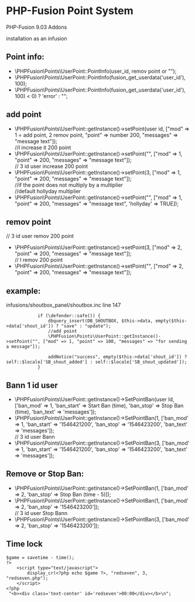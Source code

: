 # PHP-Fusion Point System
PHP-Fusion 9.03 Addons

installation as an infusion

Point info:
---
- \PHPFusion\Points\UserPoint::PointInfo(user_id, remov point or "");<br />
- \PHPFusion\Points\UserPoint::PointInfo(fusion_get_userdata('user_id'), 100);<br />
- \PHPFusion\Points\UserPoint::PointInfo(fusion_get_userdata('user_id'), 100) < 0) ? 'error' : "";<br />


add point
---
- \PHPFusion\Points\UserPoint::getInstance()->setPoint(user id, ["mod" => 1 = add point, 2 remov point, "point" => number 200, "messages" => "message text"]);<br />
//I increase it 200 point<br />
- \PHPFusion\Points\UserPoint::getInstance()->setPoint("", ["mod" => 1, "point" => 200, "messages" => "message text"]);<br />
// 3 id user increase 200 point<br />
- \PHPFusion\Points\UserPoint::getInstance()->setPoint(3, ["mod" => 1, "point" => 200, "messages" => "message text"]);<br />
//if the point does not multiply by a multiplier<br />
//default hollyday multiplier<br />
- \PHPFusion\Points\UserPoint::getInstance()->setPoint("", ["mod" => 1, "point" => 200, "messages" => "message text", 'hollyday'  => TRUE]);<br />

remov point
---
// 3 id user remov 200 point<br />
- \PHPFusion\Points\UserPoint::getInstance()->setPoint(3, ["mod" => 2, "point" => 200, "messages" => "message text"]);<br />
// I remov 200 point<br />
- \PHPFusion\Points\UserPoint::getInstance()->setPoint("", ["mod" => 2, "point" => 200, "messages" => "message text"]);<br />

example:
---
infusions/shoutbox_panel/shoutbox.inc
 line 147

                if (\defender::safe()) {
                    dbquery_insert(DB_SHOUTBOX, $this->data, empty($this->data['shout_id']) ? "save" : "update");
                    //add point
                    \PHPFusion\Points\UserPoint::getInstance()->setPoint("", ["mod" => 1, "point" => 100, "messages" => "for sending a message"]);

                    addNotice("success", empty($this->data['shout_id']) ? self::$locale['SB_shout_added'] : self::$locale['SB_shout_updated']);
                }

Bann 1 id user
---
- \PHPFusion\Points\UserPoint::getInstance()->SetPointBan(user Id, ['ban_mod' => 1, 'ban_start' => Start Ban (time), 'ban_stop' => Stop Ban (time), 'ban_text' => 'messages']);<br />
- \PHPFusion\Points\UserPoint::getInstance()->SetPointBan(1, ['ban_mod' => 1, 'ban_start' => '1546421200', 'ban_stop' => '1546423200', 'ban_text' => 'messages']);<br />
// 3 id user Bann<br />
- \PHPFusion\Points\UserPoint::getInstance()->SetPointBan(3, ['ban_mod' => 1, 'ban_start' => '1546421200', 'ban_stop' => '1546423200', 'ban_text' => 'messages']);<br />


Remove or Stop Ban:
---
- \PHPFusion\Points\UserPoint::getInstance()->SetPointBan(1, ['ban_mod' => 2, 'ban_stop' => Stop Ban (time - 5)]);<br />
- \PHPFusion\Points\UserPoint::getInstance()->SetPointBan(1, ['ban_mod' => 2, 'ban_stop' => '1546423200']);<br />
// 3 id user Stop Bann
- \PHPFusion\Points\UserPoint::getInstance()->SetPointBan(3, ['ban_mod' => 2, 'ban_stop' => '1546423200']);<br />

Time lock
---
````
$game = savetime - time();
?>
    <script type="text/javascript">
        display_cr(<?php echo $game ?>, "redseven", 3, "redseven.php");
    </script>
<?php
 "<b><div class='text-center' id='redseven'>00:00</div></b>\n";
````
